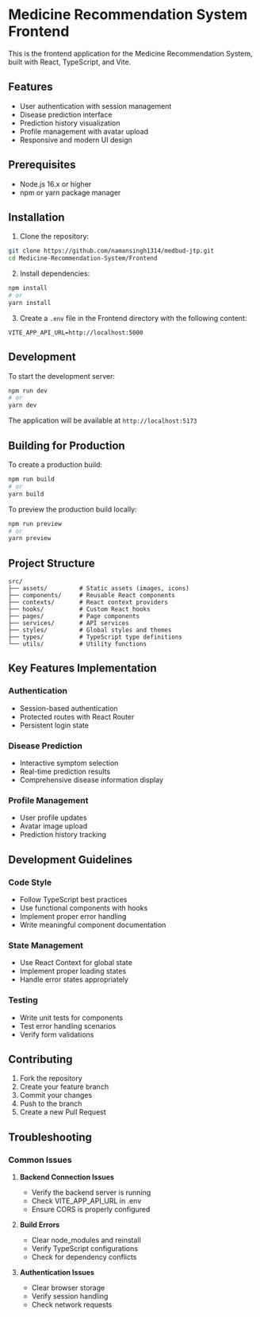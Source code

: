 # Medicine Recommendation System Frontend

This is the frontend application for the Medicine Recommendation System, built with React, TypeScript, and Vite.

## Features

- User authentication with session management
- Disease prediction interface
- Prediction history visualization
- Profile management with avatar upload
- Responsive and modern UI design

## Prerequisites

- Node.js 16.x or higher
- npm or yarn package manager

## Installation

1. Clone the repository:
```bash
git clone https://github.com/namansingh1314/medbud-jtp.git
cd Medicine-Recommendation-System/Frontend
```

2. Install dependencies:
```bash
npm install
# or
yarn install
```

3. Create a `.env` file in the Frontend directory with the following content:
```env
VITE_APP_API_URL=http://localhost:5000
```

## Development

To start the development server:

```bash
npm run dev
# or
yarn dev
```

The application will be available at `http://localhost:5173`

## Building for Production

To create a production build:

```bash
npm run build
# or
yarn build
```

To preview the production build locally:

```bash
npm run preview
# or
yarn preview
```

## Project Structure

```
src/
├── assets/         # Static assets (images, icons)
├── components/     # Reusable React components
├── contexts/       # React context providers
├── hooks/          # Custom React hooks
├── pages/          # Page components
├── services/       # API services
├── styles/         # Global styles and themes
├── types/          # TypeScript type definitions
└── utils/          # Utility functions
```

## Key Features Implementation

### Authentication
- Session-based authentication
- Protected routes with React Router
- Persistent login state

### Disease Prediction
- Interactive symptom selection
- Real-time prediction results
- Comprehensive disease information display

### Profile Management
- User profile updates
- Avatar image upload
- Prediction history tracking

## Development Guidelines

### Code Style
- Follow TypeScript best practices
- Use functional components with hooks
- Implement proper error handling
- Write meaningful component documentation

### State Management
- Use React Context for global state
- Implement proper loading states
- Handle error states appropriately

### Testing
- Write unit tests for components
- Test error handling scenarios
- Verify form validations

## Contributing

1. Fork the repository
2. Create your feature branch
3. Commit your changes
4. Push to the branch
5. Create a new Pull Request

## Troubleshooting

### Common Issues

1. **Backend Connection Issues**
   - Verify the backend server is running
   - Check VITE_APP_API_URL in .env
   - Ensure CORS is properly configured

2. **Build Errors**
   - Clear node_modules and reinstall
   - Verify TypeScript configurations
   - Check for dependency conflicts

3. **Authentication Issues**
   - Clear browser storage
   - Verify session handling
   - Check network requests
